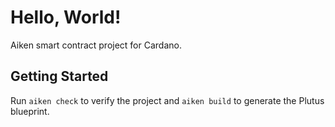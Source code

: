 # Hello, World!

Aiken smart contract project for Cardano.

## Getting Started

Run `aiken check` to verify the project and `aiken build` to generate the Plutus blueprint.
